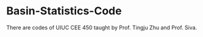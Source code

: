 # Basin-Statistics-Code
There are codes of UIUC CEE 450  taught by Prof. Tingju Zhu and Prof. Siva. 
